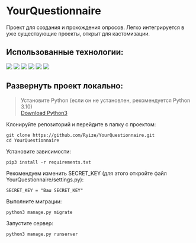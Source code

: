 # YourQuestionnaire
Проект для создания и прохождения опросов. Легко интегрируется в уже существующие проекты, открыт для кастомизации.

## Использованные технологии: 


![](https://img.shields.io/badge/Python-3776AB?style=for-the-badge&logo=python&logoColor=white)
![](https://img.shields.io/badge/Django-092E20?style=for-the-badge&logo=django&logoColor=white)
![](https://img.shields.io/badge/SQLite-07405E?style=for-the-badge&logo=sqlite&logoColor=white)
![](https://img.shields.io/badge/Bootstrap-563D7C?style=for-the-badge&logo=bootstrap&logoColor=white)
![](https://img.shields.io/badge/HTML5-E34F26?style=for-the-badge&logo=html5&logoColor=white)
![](https://img.shields.io/badge/JavaScript-323330?style=for-the-badge&logo=javascript&logoColor=F7DF1E)

## Развернуть проект локально:

> Установите Python (если он не установлен, рекомендуется Python 3.10)<br>
> [Download Python3](https://www.python.org/downloads/)

Клонируйте репозиторий и перейдите в папку с проектом:
```
git clone https://github.com/Ryize/YourQuestionnaire.git
cd YourQuestionnaire
```

Установите зависимости:
```
pip3 install -r requirements.txt
```

Рекомендуем изменить SECRET_KEY (для этого откройте файл YourQuestionnaire/settings.py):
```
SECRET_KEY = "Ваш SECRET_KEY"
```

Выполните миграции:
```
python3 manage.py migrate
```

Запустите сервер:
```
python3 manage.py runserver
```
